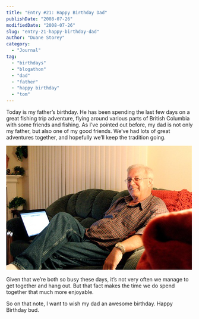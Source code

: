 ```yaml
---
title: "Entry #21: Happy Birthday Dad"
publishDate: "2008-07-26"
modifiedDate: "2008-07-26"
slug: "entry-21-happy-birthday-dad"
author: "Duane Storey"
category:
  - "Journal"
tag:
  - "birthdays"
  - "blogathon"
  - "dad"
  - "father"
  - "happy birthday"
  - "tom"
---
```


Today is my father’s birthday. He has been spending the last few days on a great fishing trip adventure, flying around various parts of British Columbia with some friends and fishing. As I’ve pointed out before, my dad is not only my father, but also one of my good friends. We’ve had lots of great adventures together, and hopefully we’ll keep the tradition going.

![Happy Birthday Dad](_images/entry-21-happy-birthday-dad-1.jpg)

Given that we’re both so busy these days, it’s not very often we manage to get together and hang out. But that fact makes the time we do spend together that much more enjoyable.

So on that note, I want to wish my dad an awesome birthday. Happy Birthday bud.